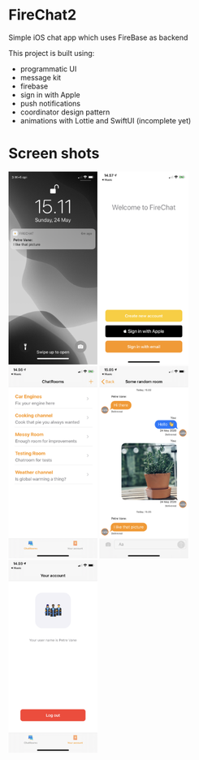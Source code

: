 # FireChat2
Simple iOS chat app which uses FireBase as backend

This project is built using:

- programmatic UI
- message kit
- firebase
- sign in with Apple
- push notifications
- coordinator design pattern
- animations with Lottie and SwiftUI (incomplete yet)

# Screen shots

<img src="/ScreenShots/Screenshot 2020-05-24 at 15.11.55.png" width="175" > <img src="/ScreenShots/IMG_2902.PNG" width="175" > <img src="/ScreenShots/IMG_2901.PNG" width="175" > <img src="/ScreenShots/IMG_2910.PNG" width="175" > <img src="/ScreenShots/IMG_2909.PNG" width="175" >

